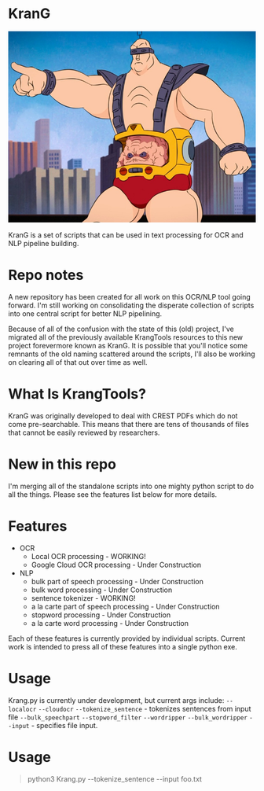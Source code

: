 # KranG
![Krang](images/krang.jpg)

KranG is a set of scripts that can be used in text processing for OCR and NLP pipeline building.

# Repo notes
A new repository has been created for all work on this OCR/NLP tool going forward. I'm still working on consolidating the disperate collection
of scripts into one central script for better NLP pipelining.

Because of all of the confusion with the state of this (old) project, I've migrated all of the previously available KrangTools resources to this
new project forevermore known as KranG. It is possible that you'll notice some remnants of the old naming scattered around the scripts, I'll also
be working on clearing all of that out over time as well.

# What Is KrangTools?
KranG was originally developed to deal with CREST PDFs which do not come pre-searchable. This means that there
are tens of thousands of files that cannot be easily reviewed by researchers.

# New in this repo
I'm merging all of the standalone scripts into one mighty python script to do all the things. Please see the features list below
for more details.
 
# Features
* OCR
    * Local OCR processing - WORKING!
    * Google Cloud OCR processing - Under Construction
* NLP
    * bulk part of speech processing - Under Construction
    * bulk word processing - Under Construction
    * sentence tokenizer - WORKING!
    * a la carte part of speech processing - Under Construction
    * stopword processing - Under Construction
    * a la carte word processing - Under Construction

Each of these features is currently provided by individual scripts. Current work is intended to press all of these
features into a single python exe.

# Usage
Krang.py is currently under development, but current args include:
`--localocr`
`--cloudocr`
`--tokenize_sentence` - tokenizes sentences from input file
`--bulk_speechpart`
`--stopword_filter`
`--wordripper`
`--bulk_wordripper`
`--input` - specifies file input.

# Usage

>python3 Krang.py --tokenize_sentence --input foo.txt
